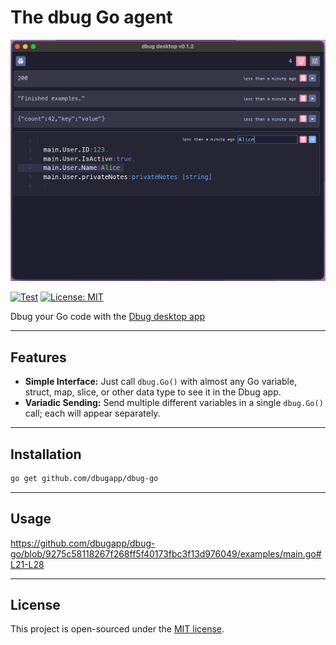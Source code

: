 # The dbug Go agent

![Dbug Desktop Go Example](dbug-desktop-go.png)

[![Test](https://github.com/dbugapp/dbug-go/actions/workflows/test.yml/badge.svg)](https://github.com/dbugapp/dbug-go/actions/workflows/test.yml)
[![License: MIT](https://img.shields.io/badge/License-MIT-blue.svg)](https://opensource.org/licenses/MIT)

Dbug your Go code with the [Dbug desktop app](https://github.com/dbugapp/desktop)

---

## Features

- **Simple Interface:** Just call `dbug.Go()` with almost any Go variable, struct, map, slice, or other data type to see it in the Dbug app.
- **Variadic Sending:** Send multiple different variables in a single `dbug.Go()` call; each will appear separately.

---

## Installation

```bash
go get github.com/dbugapp/dbug-go
```

---

## Usage

https://github.com/dbugapp/dbug-go/blob/9275c58118267f268ff5f40173fbc3f13d976049/examples/main.go#L21-L28

---

## License

This project is open-sourced under the [MIT license](https://opensource.org/licenses/MIT).

